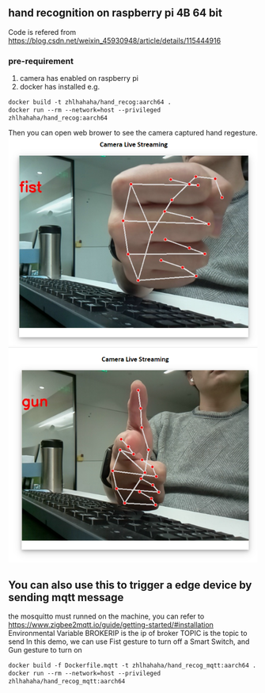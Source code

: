 ## hand recognition on raspberry pi 4B 64 bit
 Code is refered from https://blog.csdn.net/weixin_45930948/article/details/115444916
 
 ### pre-requirement
 1. camera has enabled on raspberry pi
 2. docker has installed
 e.g.
```
docker build -t zhlhahaha/hand_recog:aarch64 .
docker run --rm --network=host --privileged zhlhahaha/hand_recog:aarch64
```
 Then you can open web brower to see the camera captured hand regesture.
![](./images/handRecog1.PNG) 
![](./images/handRecog2.PNG) 


## You can also use this to trigger a edge device by sending mqtt message
 the mosquitto must runned on the machine, you can refer to https://www.zigbee2mqtt.io/guide/getting-started/#installation
 Environmental Variable
 BROKERIP is the ip of broker
 TOPIC is the topic to send
 In this demo, we can use Fist gesture to turn off a Smart Switch, and Gun gesture
 to turn on
```
docker build -f Dockerfile.mqtt -t zhlhahaha/hand_recog_mqtt:aarch64 .
docker run --rm --network=host --privileged zhlhahaha/hand_recog_mqtt:aarch64
```
